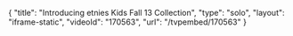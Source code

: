 {
    "title": "Introducing etnies Kids Fall 13 Collection",
    "type": "solo",
    "layout": "iframe-static",
    "videoId": "170563",
    "url": "\/tvpembed\/170563"
}